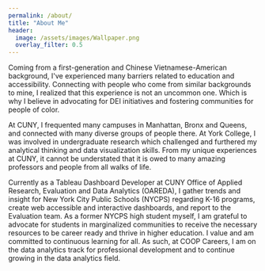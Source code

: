 ```yaml
---
permalink: /about/
title: "About Me"
header:
  image: /assets/images/Wallpaper.png
  overlay_filter: 0.5
---
```


Coming from a first-generation and Chinese Vietnamese-American background, I've experienced many barriers related to education and accessibility. Connecting with people who come from similar backgrounds to mine, I realized that this experience is not an uncommon one. Which is why I believe in advocating for DEI initiatives and fostering communities for people of color. 

At CUNY, I frequented many campuses in Manhattan, Bronx and Queens, and connected with many diverse groups of people there. At York College, I was involved in undergraduate research which challenged and furthered my analytical thinking and data visualization skills. From my unique experiences at CUNY, it cannot be understated that it is owed to many amazing professors and people from all walks of life.

Currently as a Tableau Dashboard Developer at CUNY Office of Applied Research, Evaluation and Data Analytics (OAREDA), I gather trends and insight for New York City Public Schools (NYCPS) regarding K-16 programs, create web accessible and interactive dashboards, and report to the Evaluation team. As a former NYCPS high student myself, I am grateful to advocate for students in marginalized communities to receive the necessary resources to be career ready and thrive in higher education. I value and am committed to continuous learning for all. As such, at COOP Careers, I am on the data analytics track for professional development and to continue growing in the data analytics field.